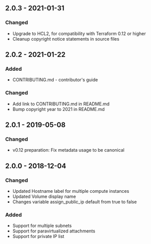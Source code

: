 ## 2.0.3 - 2021-01-31

### Changed

* Upgrade to HCL2, for compatibility with Terraform 0.12 or higher
* Cleanup copyright notice statements in source files

## 2.0.2 - 2021-01-22

### Added

* CONTRIBUTING.md - contributor's guide

### Changed

* Add link to CONTRIBUTING.md in README.md
* Bump copyright year to 2021 in README.md


## 2.0.1 - 2019-05-08

### Changed

* v0.12 preparation: Fix metadata usage to be canonical


## 2.0.0 - 2018-12-04

### Changed

- Updated Hostname label for multiple compute instances
- Updated Volume display name
- Changes variable assign_public_ip default from true to false 

### Added

* Support for multiple subnets
* Support for paravirtualized attachments 
* Support for private IP list